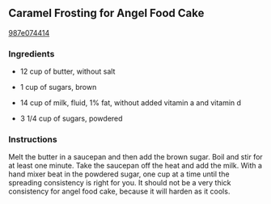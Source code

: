 ## Caramel Frosting for Angel Food Cake

[987e074414](http://www.food.com/recipe/caramel-frosting-for-angel-food-cake-103220)

### Ingredients

 - 12 cup of butter, without salt

 - 1 cup of sugars, brown

 - 14 cup of milk, fluid, 1% fat, without added vitamin a and vitamin d

 - 3 1/4 cup of sugars, powdered

### Instructions

Melt the butter in a saucepan and then add the brown sugar. Boil and stir for at least one minute. Take the saucepan off the heat and add the milk. With a hand mixer beat in the powdered sugar, one cup at a time until the spreading consistency is right for you. It should not be a very thick consistency for angel food cake, because it will harden as it cools.